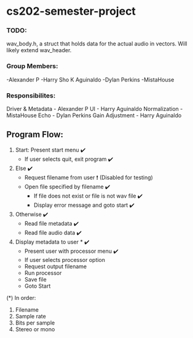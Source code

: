 # cs202-semester-project

### TODO:
wav_body.h, a struct that holds data for the actual audio in vectors. Will likely extend wav_header.

### Group Members:
-Alexander P
-Harry Sho K Aguinaldo
-Dylan Perkins
-MistaHouse

### Responsibilites:
Driver & Metadata - Alexander P
UI - Harry Aguinaldo
Normalization - MistaHouse
Echo - Dylan Perkins
Gain Adjustment - Harry Aguinaldo


## Program Flow:
   1. Start: Present start menu ✔️
      - If user selects quit, exit program ✔️
   2. Else ✔️
      - Request filename from user ❗ (Disabled for testing)
      - Open file specified by filename ✔️
        - If file does not exist or file is not wav file ✔️
        - Display error message and goto start ✔️
   3. Otherwise ✔️
      - Read file metadata ✔️
      - Read file audio data ✔️
   4. Display metadata to user * ✔️
      - Present user with processor menu ✔️
      - If user selects processor option
      - Request output filename
      - Run processor
      - Save file
      - Goto Start

(*) In order:
1. Filename
2. Sample rate
3. Bits per sample
4. Stereo or mono